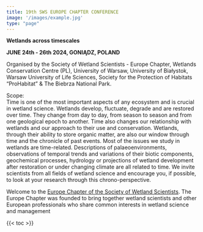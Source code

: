 ```yaml
---
title: 19th SWS EUROPE CHAPTER CONFERENCE
image: '/images/example.jpg'
type: "page"
---
```

**Wetlands across timescales**

**JUNE 24th - 26th 2024, GONIĄDZ, POLAND**

Organised by the Society of Wetland Scientists - Europe Chapter, Wetlands Conservation Centre (PL), University of Warsaw, University of Białystok, Warsaw University of Life Sciences, Society for the Protection of Habitats “ProHabitat” & The Biebrza National Park.

Scope:\
Time is one of the most important aspects of any ecosystem and is crucial in wetland science. Wetlands develop, fluctuate, degrade and are restored over time. They change from day to day, from season to season and from one geological epoch to another. Time also changes our relationship with wetlands and our approach to their use and conservation. Wetlands, through their ability to store organic matter, are also our window through time and the chronicle of past events. Most of the issues we study in wetlands are time-related. Descriptions of palaeoenvironments, observations of temporal trends and variations of their biotic components, geochemical processes, hydrology or projections of wetland development after restoration or under changing climate are all related to time.
We invite scientists from all fields of wetland science and encourage you, if possible, to look at your research through this chrono-perspective.

Welcome to the [Europe Chapter of the Society of Wetland Scientists](https://members.sws.org/europe-chapter). The Europe Chapter was founded to bring together wetland scientists and other European professionals who share common interests in wetland science and management

{{< toc >}}
